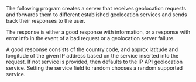 The following program creates a server that receives geolocation requests and forwards them to 
different established geolocation services and sends back their responses to the user. 

The response is either a good response with information, or a response with error info in the event of a 
bad request or a geolocation server failure.

A good response consists of the country code, and approx latitude and longitude of 
the given IP address based on the service inserted into the request. If not service
is provided, then defaults to the IP API geolocation service. Setting the service field to 
random chooses a random supported service.
